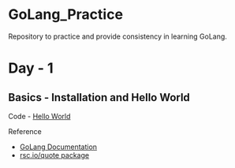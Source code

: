 # GoLang_Practice
Repository to practice and provide consistency in learning GoLang.

# Day - 1
## Basics - Installation and Hello World
Code - [Hello World](https://github.com/satyabansahoo2000/GoLang_Practice/tree/main/Day_1)

Reference
- [GoLang Documentation](https://golang.org/doc/tutorial/getting-started)
- [rsc.io/quote package](https://pkg.go.dev/rsc.io/quote)
